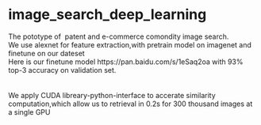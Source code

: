 # image_search_deep_learning
<div>
  <div>The pototype of&nbsp; patent and e-commerce comondity image search.</div>
  <div>We use alexnet for feature extraction,with pretrain model on imagenet and finetune on our dateset</div>
  <div>Here is our finetune model https://pan.baidu.com/s/1eSaq2oa with 93% top-3 accuracy on validation set.</div><br>
  <div>We apply CUDA libreary-python-interface to accerate similarity computation,which allow us to retrieval in 0.2s for 300 thousand images at a single GPU </div>
<br></div>
